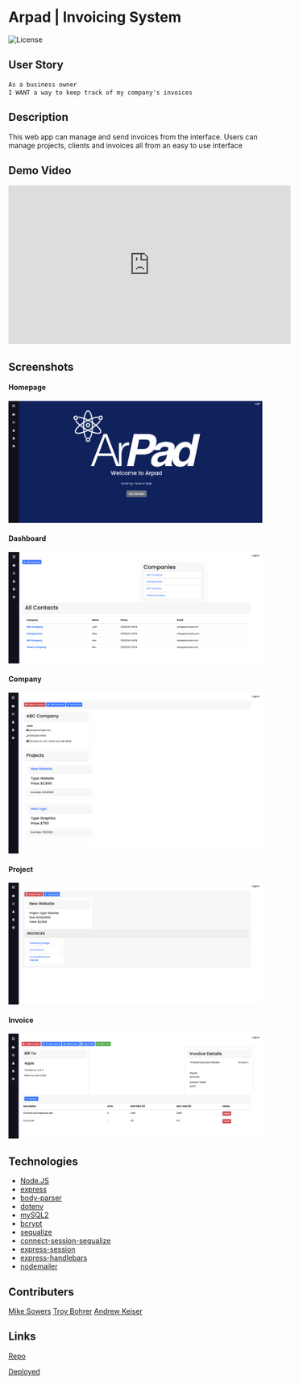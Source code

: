 # Arpad | Invoicing System

![License](https://img.shields.io/badge/License-MIT-blue.svg "License Badge")

## User Story

    As a business owner
    I WANT a way to keep track of my company's invoices

## Description

This web app can manage and send invoices from the interface. Users can manage projects, clients and invoices all from an easy to use interface

## Demo Video

<iframe width="560" height="315" src="https://www.youtube.com/embed/SsjCEMJn_Is" title="YouTube video player" frameborder="0" allow="accelerometer; autoplay; clipboard-write; encrypted-media; gyroscope; picture-in-picture" allowfullscreen></iframe>

## Screenshots

#### Homepage

![Homepage](./assets/screenshots/homepage.png)

#### Dashboard

![Dashboard](./assets/screenshots/dashboard.png)

#### Company

![Company](./assets/screenshots/company.png)

#### Project

![Project](./assets/screenshots/project.png)

#### Invoice

![Invoice](./assets/screenshots/invoice.png)

## Technologies

-   [Node.JS](https://nodejs.org/en/docs/)
-   [express](https://www.npmjs.com/package/express)
-   [body-parser](https://www.npmjs.com/package/body-parser)
-   [dotenv](https://www.npmjs.com/package/dotenv)
-   [mySQL2](https://www.npmjs.com/package/mysql2)
-   [bcrypt](https://www.npmjs.com/package/bcrypt)
-   [sequalize](https://sequelize.org/)
-   [connect-session-sequalize](https://www.npmjs.com/package/connect-session-sequelize)
-   [express-session](https://www.npmjs.com/package/express-session)
-   [express-handlebars](https://www.npmjs.com/package/express-handlebars)
-   [nodemailer](https://nodemailer.com/)

## Contributers

[Mike Sowers](https://github.com/msowers72)
[Troy Bohrer](https://github.com/troybohrer8)
[Andrew Keiser](https://github.com/webdev410)

## Links

[Repo](https://github.com/JHU-Project-2/invoice-system)

[Deployed](https://invoice.technology)
